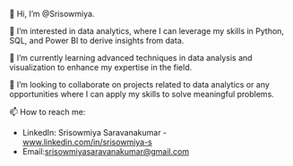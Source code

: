👋 Hi, I’m @Srisowmiya.

👀 I’m interested in data analytics, where I can leverage my skills in Python, SQL, and Power BI to derive insights from data.

🌱 I’m currently learning advanced techniques in data analysis and visualization to enhance my expertise in the field.

💞️ I’m looking to collaborate on projects related to data analytics or any opportunities where I can apply my skills to solve meaningful problems.

📫 How to reach me:
   - LinkedIn: Srisowmiya Saravanakumar - www.linkedin.com/in/srisowmiya-s
   - Email:srisowmiyasaravanakumar@gmail.com 


